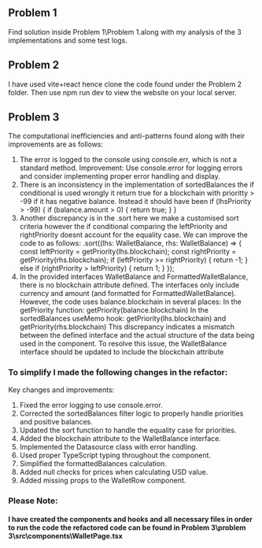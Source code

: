 ## Problem 1
Find solution inside Problem 1\Problem 1.along with my analysis of the 3 implementations and some test logs.

## Problem 2
I have used vite+react hence clone the code found under the Problem 2 folder. Then use npm run dev to view the website on your local server.

## Problem 3
The computational inefficiencies and anti-patterns found along with their improvements are as follows:
1. The error is logged to the console using console.err, which is not a standard method.
Improvement: Use console.error for logging errors and consider implementing proper error handling and display.
2. There is an inconsistency in the implementation of sortedBalances the if conditional is used wrongly it return true for a blockchain with prioritty > -99 if it has negative balance. Instead it should have been
   if (lhsPriority > -99) {
		     if (balance.amount > 0) {
		       return true;
		     }
		  }
3. Another discrepancy is in the .sort here we make a customised sort criteria however the if conditional comparing the leftPriority and rightPriority doesnt account for the equality case. We can improve the code to as follows:
.sort((lhs: WalletBalance, rhs: WalletBalance) => {
			const leftPriority = getPriority(lhs.blockchain);
		  const rightPriority = getPriority(rhs.blockchain);
		  if (leftPriority >= rightPriority) {
		    return -1;
		  } else if (rightPriority > leftPriority) {
		    return 1;
		  }
    });
4. In the provided interfaces WalletBalance and FormattedWalletBalance, there is no blockchain attribute defined. The interfaces only include currency and amount (and formatted for FormattedWalletBalance). 
However, the code uses balance.blockchain in several places:
In the getPriority function: getPriority(balance.blockchain)
In the sortedBalances useMemo hook: getPriority(lhs.blockchain) and getPriority(rhs.blockchain)
This discrepancy indicates a mismatch between the defined interface and the actual structure of the data being used in the component.
To resolve this issue, the WalletBalance interface should be updated to include the blockchain attribute

### To simplify I made the following changes in the refactor:
Key changes and improvements:

1. Fixed the error logging to use console.error.
2. Corrected the sortedBalances filter logic to properly handle priorities and positive balances.
3. Updated the sort function to handle the equality case for priorities.
4. Added the blockchain attribute to the WalletBalance interface.
5. Implemented the Datasource class with error handling.
6. Used proper TypeScript typing throughout the component.
7. Simplified the formattedBalances calculation.
8. Added null checks for prices when calculating USD value.
9. Added missing props to the WalletRow component.

### Please Note:
#### I have created the components and hooks and all necessary files in order to run the code the refactored code can be found in Problem 3\problem 3\src\components\WalletPage.tsx

